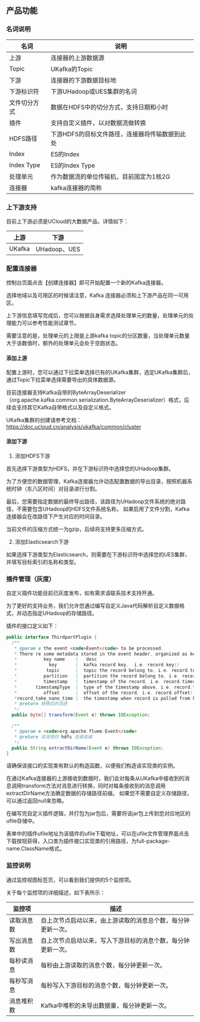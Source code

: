 ## 产品功能

### 名词说明

| 名词         | 说明                                           |
|--------------|------------------------------------------------|
| 上游         | 连接器的上游数据源                             |
| Topic        | UKafka的Topic                                  |
| 下游         | 连接器的下游数据目标地                         |
| 下游标识符   | 下游UHadoop或UES集群的名词                     |
| 文件切分方式 | 数据在HDFS中的切分方式，支持日期和小时         |
| 插件         | 支持自定义插件，以对数据流做转换               |
| HDFS路径     | 下游HDFS的目标文件路径，连接器将传输数据到此处 |
| Index        | ES的Index                                      |
| Index Type   | ES的Index Type                                 |
| 处理单元     | 作为数据流的单位传输机，目前固定为1核2G        |
| 连接器       | kafka连接器的简称                              |

### 上下游支持

目前上下游必须是UCloud的大数据产品，详情如下：

| 上游     |  下游      |
| ---------- | ---------- |
| UKafka      | UHadoop、UES |

### 配置连接器

控制台页面点击【创建连接器】即可开始配置一个新的Kafka连接器。

选择地域以及可用区的时候请注意，Kafka 连接器必须和上下游产品在同一可用区。

上下游信息填写完成后，您可以根据自身需求选择处理单元的数量，处理单元的处理能力可以参考性能测试章节。

需要注意的是，处理单元的上限是上游kafka topic的分区数量，当处理单元数量大于该数值时，额外的处理单元会处于空跑状态。

#### 添加上游

配置上游时，您可以通过下拉菜单选择已有的UKafka集群，选定UKafka集群后，通过Topic下拉菜单选择需要导出的具体数据源。

目前连接器支持Kafka自带的ByteArrayDeserializer（org.apache.kafka.common.serialization.ByteArrayDeserializer）格式，后续会支持其它Kafka自带格式以及自定义格式。

UKafka集群的创建请参考文档：https://doc.ucloud.cn/analysis/ukafka/common/cluster

#### 添加下游

 1. 添加HDFS下游

首先选择下游类型为HDFS，并在下游标识符中选择您的UHadoop集群。

为了方便您的数据管理，Kafka连接器允许动态配置数据的导出目录，按照机器系统时钟（东八区时间）对目录进行分割。

最后，您需要指定数据的最终导出路径，该路径为UHadoop文件系统的绝对路径，不需要包含UHadoop的HDFS文件系统名称。
如果启用了文件分割，Kafka连接器会在改路径下产生对应的时间目录。

当前文件的压缩方式统一为gzip，后续将支持更多压缩方式。

 2. 添加Elasticsearch下游

如果选择下游类型为Elasticsearch，则需要在下游标识符中选择您的UES集群，并填写目标索引的名称和类型。

### 插件管理（灰度） 

自定义插件功能目前已灰度发布，如有需求请联系技术支持开通。

为了更好的支持业务，我们允许您通过编写自定义Java代码解析自定义数据格式，并动态指定UHadoop的存储路径。

插件的接口定义如下：

``` java
public interface ThirdpartPlugin {
  /**
   * @param e the event <code>Event</code> to be processed.
   * There're some metadata stored in the event header, organized as key and desc as following:
   *          key name    |   desc
   *            key       |  kafka record key,  i.e. record.key()
   *           topic      |  topic the record belong to, i.e. record.topic()
   *          partition   |  partition the record belong to, i.e. record.partition()
   *          timestamp   |  timestamp of the record, i.e. record.timestamp()
   *       timestampType  |  type of the timestamp above, i.e. record.timestampType()
   *          offset      |  offset of the record, i.e. record.offset()
   *record_take_nano_time |  the timestamp when record is polled from kafka
   * @return 转换后的消息
   */
  public byte[] transform(Event e) throws IOException;

  /**
   * @param e <code>org.apache.flume.Event</code>
   * @return 该消息的 hdfs 目录前缀
   */
  public String extractDirName(Event e) throws IOException;
}
```

请确保该接口的实现类有默认的构造函数，以便我们构造该实现类的实例。

在通过Kafka连接器的上游接收到数据时，我们会对每条从UKafka中接收到的消息调用transform方法对消息进行转换，同时对每条接收到的消息调用extractDirName方法确定数据的存储路径前缀。
如果您不需要自定义存储路径，可以通过返回null来忽略。

在编写完自定义插件逻辑，并打包为jar包后，需要将该jar包上传到您对应地区的ufile存储中。

表单中的插件ufile地址为该插件的ufile下载地址，可以在ufile文件管理界面点击下载按钮获得，入口类为插件接口实现类的引用路径，为full-package-name.ClassName格式。

### 监控说明

通过监控视图标签页，可以看到我们提供的5个监控项。

关于每个监控项的详细描述，如下表所示：

| 监控项     | 描述                                                         |
|------------|--------------------------------------------------------------|
| 读取消息数 | 自上次节点启动以来，由上游读取的消息总个数，每分钟更新一次。 |
| 写出消息数 | 自上次节点启动以来，写入下游目标的消息个数，每分钟更新一次。 |
| 每秒读消息 | 每秒由上游读取的消息个数，每分钟更新一次。                   |
| 每秒写消息 | 每秒写入下游目标的消息个数，每分钟更新一次。                 |
| 消息堆积数 | Kafka中堆积的未导出数据量，每分钟更新一次。                  |
